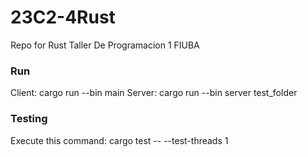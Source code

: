 # 23C2-4Rust
Repo for Rust Taller De Programacion 1 FIUBA

### Run

Client: cargo run --bin main
Server: cargo run --bin server test_folder

### Testing

Execute this command:  cargo test -- --test-threads 1